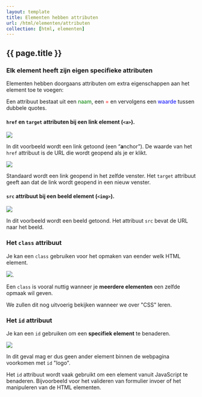 ```yaml
---
layout: template
title: Elementen hebben attributen
url: /html/elementen/attributen
collection: [html, elementen]
---
```


## {{ page.title }}

### Elk element heeft zijn eigen specifieke attributen

Elementen hebben doorgaans attributen om extra eigenschappen aan het element toe te voegen:

Een attribuut bestaat uit een <span style="color: green">naam</span>, een <span style="color: red">=</span> en vervolgens een <span style="color: blue">waarde</span> tussen dubbele quotes.

#### <code>href</code> en <code>target</code> attributen bij een link element (<code>&lt;a&gt;</code>).
<img src="{{ '/html/elementen/images/attributen_1.png' | relative_url}}" />

In dit voorbeeld wordt een link getoond (een “<strong>a</strong>nchor”). De waarde van het <code>href</code> attribuut is de URL die wordt geopend als je er klikt.

<img src="{{ '/html/elementen/images/attributen_2.png' | relative_url}}" />

Standaard wordt een link geopend in het zelfde venster. Het <code>target</code> attribuut geeft aan dat de link wordt geopend in een nieuw venster.

#### <code>src</code> attribuut bij een beeld element (<code>&lt;img&gt;</code>).
<img src="{{ '/html/elementen/images/attributen_3.png' | relative_url}}" />

In dit voorbeeld wordt een beeld getoond. Het attribuut <code>src</code> bevat de URL naar het beeld. 

### Het <code>class</code> attribuut
Je kan een <code>class</code> gebruiken voor het opmaken van eender welk HTML element.

<img src="{{ '/html/elementen/images/attributen_4.png?v=1' | relative_url}}" />.

Een <code>class</code> is vooral nuttig wanneer je <strong>meerdere elementen</strong> een zelfde opmaak wil geven.

We zullen dit nog uitvoerig bekijken wanneer we over "CSS" leren.

### Het <code>id</code> attribuut

Je kan een <code>id</code> gebruiken om een <strong>specifiek element</strong> te benaderen. 

<img src="{{ '/html/elementen/images/attributen_5.png?v=1' | relative_url}}" />

In dit geval mag er dus geen ander element binnen de webpagina voorkomen met <code>id</code> "logo".

Het <code>id</code> attribuut wordt vaak gebruikt om een element vanuit JavaScript te benaderen. Bijvoorbeeld voor het valideren van formulier invoer of het manipuleren van de HTML elementen.




